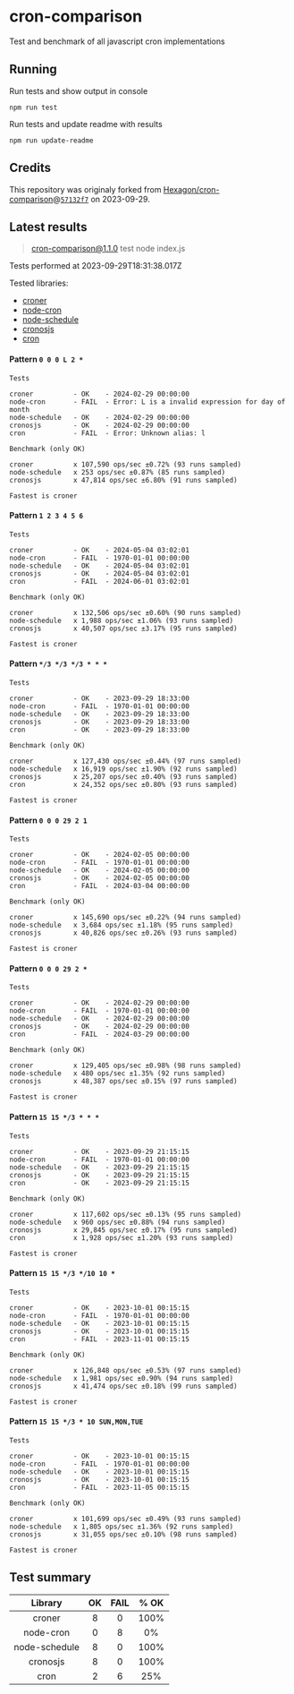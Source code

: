 # cron-comparison

Test and benchmark of all javascript cron implementations

## Running

Run tests and show output in console

`npm run test`

Run tests and update readme with results

`npm run update-readme`

## Credits

This repository was originaly forked from [Hexagon/cron-comparison](https://github.com/Hexagon/cron-comparison)@[`57132f7`](https://github.com/Hexagon/cron-comparison/commit/57132f73323630ac2bc5d1022189b07be08ac773) on 2023-09-29.

## Latest results

> cron-comparison@1.1.0 test
> node index.js

Tests performed at 2023-09-29T18:31:38.017Z

Tested libraries:

- [croner](https://github.com/hexagon/croner)
- [node-cron](https://github.com/node-cron/node-cron)
- [node-schedule](https://github.com/node-schedule/node-schedule)
- [cronosjs](https://github.com/jaclarke/cronosjs)
- [cron](https://github.com/kelektiv/node-cron)

#### Pattern `0 0 0 L 2 *`

```
Tests

croner          - OK    - 2024-02-29 00:00:00
node-cron       - FAIL  - Error: L is a invalid expression for day of month
node-schedule   - OK    - 2024-02-29 00:00:00
cronosjs        - OK    - 2024-02-29 00:00:00
cron            - FAIL  - Error: Unknown alias: l

Benchmark (only OK)

croner          x 107,590 ops/sec ±0.72% (93 runs sampled)
node-schedule   x 253 ops/sec ±0.87% (85 runs sampled)
cronosjs        x 47,814 ops/sec ±6.80% (91 runs sampled)

Fastest is croner
```

#### Pattern `1 2 3 4 5 6`

```
Tests

croner          - OK    - 2024-05-04 03:02:01
node-cron       - FAIL  - 1970-01-01 00:00:00
node-schedule   - OK    - 2024-05-04 03:02:01
cronosjs        - OK    - 2024-05-04 03:02:01
cron            - FAIL  - 2024-06-01 03:02:01

Benchmark (only OK)

croner          x 132,506 ops/sec ±0.60% (90 runs sampled)
node-schedule   x 1,988 ops/sec ±1.06% (93 runs sampled)
cronosjs        x 40,507 ops/sec ±3.17% (95 runs sampled)

Fastest is croner
```

#### Pattern `*/3 */3 */3 * * *`

```
Tests

croner          - OK    - 2023-09-29 18:33:00
node-cron       - FAIL  - 1970-01-01 00:00:00
node-schedule   - OK    - 2023-09-29 18:33:00
cronosjs        - OK    - 2023-09-29 18:33:00
cron            - OK    - 2023-09-29 18:33:00

Benchmark (only OK)

croner          x 127,430 ops/sec ±0.44% (97 runs sampled)
node-schedule   x 16,919 ops/sec ±1.90% (92 runs sampled)
cronosjs        x 25,207 ops/sec ±0.40% (93 runs sampled)
cron            x 24,352 ops/sec ±0.80% (93 runs sampled)

Fastest is croner
```

#### Pattern `0 0 0 29 2 1`

```
Tests

croner          - OK    - 2024-02-05 00:00:00
node-cron       - FAIL  - 1970-01-01 00:00:00
node-schedule   - OK    - 2024-02-05 00:00:00
cronosjs        - OK    - 2024-02-05 00:00:00
cron            - FAIL  - 2024-03-04 00:00:00

Benchmark (only OK)

croner          x 145,690 ops/sec ±0.22% (94 runs sampled)
node-schedule   x 3,684 ops/sec ±1.18% (95 runs sampled)
cronosjs        x 40,826 ops/sec ±0.26% (93 runs sampled)

Fastest is croner
```

#### Pattern `0 0 0 29 2 *`

```
Tests

croner          - OK    - 2024-02-29 00:00:00
node-cron       - FAIL  - 1970-01-01 00:00:00
node-schedule   - OK    - 2024-02-29 00:00:00
cronosjs        - OK    - 2024-02-29 00:00:00
cron            - FAIL  - 2024-03-29 00:00:00

Benchmark (only OK)

croner          x 129,405 ops/sec ±0.98% (98 runs sampled)
node-schedule   x 480 ops/sec ±1.35% (92 runs sampled)
cronosjs        x 48,387 ops/sec ±0.15% (97 runs sampled)

Fastest is croner
```

#### Pattern `15 15 */3 * * *`

```
Tests

croner          - OK    - 2023-09-29 21:15:15
node-cron       - FAIL  - 1970-01-01 00:00:00
node-schedule   - OK    - 2023-09-29 21:15:15
cronosjs        - OK    - 2023-09-29 21:15:15
cron            - OK    - 2023-09-29 21:15:15

Benchmark (only OK)

croner          x 117,602 ops/sec ±0.13% (95 runs sampled)
node-schedule   x 960 ops/sec ±0.88% (94 runs sampled)
cronosjs        x 29,845 ops/sec ±0.17% (95 runs sampled)
cron            x 1,928 ops/sec ±1.20% (93 runs sampled)

Fastest is croner
```

#### Pattern `15 15 */3 */10 10 *`

```
Tests

croner          - OK    - 2023-10-01 00:15:15
node-cron       - FAIL  - 1970-01-01 00:00:00
node-schedule   - OK    - 2023-10-01 00:15:15
cronosjs        - OK    - 2023-10-01 00:15:15
cron            - FAIL  - 2023-11-01 00:15:15

Benchmark (only OK)

croner          x 126,848 ops/sec ±0.53% (97 runs sampled)
node-schedule   x 1,981 ops/sec ±0.90% (94 runs sampled)
cronosjs        x 41,474 ops/sec ±0.18% (99 runs sampled)

Fastest is croner
```

#### Pattern `15 15 */3 * 10 SUN,MON,TUE`

```
Tests

croner          - OK    - 2023-10-01 00:15:15
node-cron       - FAIL  - 1970-01-01 00:00:00
node-schedule   - OK    - 2023-10-01 00:15:15
cronosjs        - OK    - 2023-10-01 00:15:15
cron            - FAIL  - 2023-11-05 00:15:15

Benchmark (only OK)

croner          x 101,699 ops/sec ±0.49% (93 runs sampled)
node-schedule   x 1,805 ops/sec ±1.36% (92 runs sampled)
cronosjs        x 31,055 ops/sec ±0.10% (98 runs sampled)

Fastest is croner
```

## Test summary

|    Library    | OK  | FAIL | % OK |
| :-----------: | :-: | :--: | :--: |
|    croner     |  8  |  0   | 100% |
|   node-cron   |  0  |  8   |  0%  |
| node-schedule |  8  |  0   | 100% |
|   cronosjs    |  8  |  0   | 100% |
|     cron      |  2  |  6   | 25%  |
